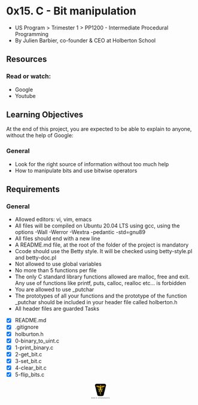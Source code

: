 # 0x15. C - Bit manipulation

- US Program > Trimester 1 > PP1200 - Intermediate Procedural Programming
- By Julien Barbier, co-founder & CEO at Holberton School

## Resources

### Read or watch:

- Google
- Youtube

## Learning Objectives

At the end of this project, you are expected to be able to explain to anyone, without the help of Google:

### General

- Look for the right source of information without too much help
- How to manipulate bits and use bitwise operators

## Requirements

### General

- Allowed editors: vi, vim, emacs
- All files will be compiled on Ubuntu 20.04 LTS using gcc, using the options -Wall -Werror -Wextra -pedantic -std=gnu89
- All files should end with a new line
- A README.md file, at the root of the folder of the project is mandatory
- Ccode should use the Betty style. It will be checked using betty-style.pl and betty-doc.pl
- Not allowed to use global variables
- No more than 5 functions per file
- The only C standard library functions allowed are malloc, free and exit. Any use of functions like printf, puts, calloc, realloc etc… is forbidden
- You are allowed to use \_putchar
- The prototypes of all your functions and the prototype of the function \_putchar should be included in your header file called holberton.h
- All header files are guarded
  Tasks
- [x] README.md
- [x] .gitignore
- [x] holburton.h
- [x] 0-binary_to_uint.c
- [x] 1-print_binary.c
- [x] 2-get_bit.c
- [x] 3-set_bit.c
- [x] 4-clear_bit.c
- [x] 5-flip_bits.c

<p align="center">
<img src="/images/roeHR-01.png" width=10% height=10%>
</p>
